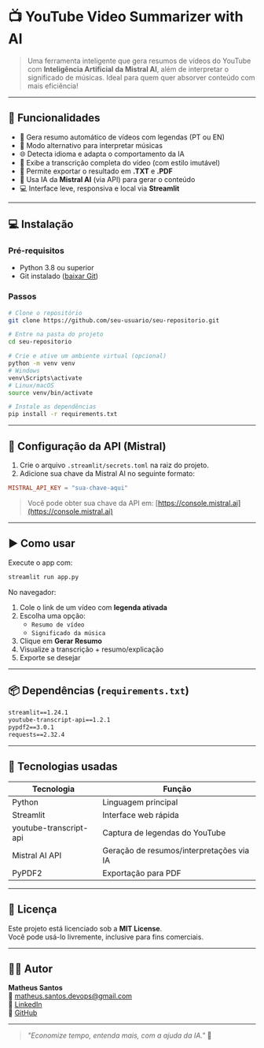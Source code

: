 # 📺 YouTube Video Summarizer with AI

> Uma ferramenta inteligente que gera resumos de vídeos do YouTube com **Inteligência Artificial da Mistral AI**, além de interpretar o significado de músicas. Ideal para quem quer absorver conteúdo com mais eficiência!

---

## 🚀 Funcionalidades

- 🎯 Gera resumo automático de vídeos com legendas (PT ou EN)
- 🎵 Modo alternativo para interpretar músicas
- 🌐 Detecta idioma e adapta o comportamento da IA
- 📝 Exibe a transcrição completa do vídeo (com estilo imutável)
- 💾 Permite exportar o resultado em **.TXT** e **.PDF**
- 🧠 Usa IA da **Mistral AI** (via API) para gerar o conteúdo
- 💻 Interface leve, responsiva e local via **Streamlit**

---

## 💻 Instalação

### Pré-requisitos

- Python 3.8 ou superior
- Git instalado ([baixar Git](https://git-scm.com/downloads))

### Passos

```bash
# Clone o repositório
git clone https://github.com/seu-usuario/seu-repositorio.git

# Entre na pasta do projeto
cd seu-repositorio

# Crie e ative um ambiente virtual (opcional)
python -m venv venv
# Windows
venv\Scripts\activate
# Linux/macOS
source venv/bin/activate

# Instale as dependências
pip install -r requirements.txt
```

---

## 🔑 Configuração da API (Mistral)

1. Crie o arquivo `.streamlit/secrets.toml` na raiz do projeto.
2. Adicione sua chave da Mistral AI no seguinte formato:

```toml
MISTRAL_API_KEY = "sua-chave-aqui"
```

> Você pode obter sua chave da API em: [https://console.mistral.ai](https://console.mistral.ai)

---

## ▶️ Como usar

Execute o app com:

```bash
streamlit run app.py
```

No navegador:

1. Cole o link de um vídeo com **legenda ativada**
2. Escolha uma opção:
   - `Resumo de vídeo`
   - `Significado da música`
3. Clique em **Gerar Resumo**
4. Visualize a transcrição + resumo/explicação
5. Exporte se desejar

---

## 📦 Dependências (`requirements.txt`)

```txt
streamlit==1.24.1
youtube-transcript-api==1.2.1
pypdf2==3.0.1
requests==2.32.4
```

---

## 🧰 Tecnologias usadas

| Tecnologia              | Função                                  |
|------------------------|------------------------------------------|
| Python                 | Linguagem principal                      |
| Streamlit              | Interface web rápida                     |
| youtube-transcript-api | Captura de legendas do YouTube           |
| Mistral AI API         | Geração de resumos/interpretações via IA |
| PyPDF2                 | Exportação para PDF                      |

---

## 📜 Licença

Este projeto está licenciado sob a **MIT License**.  
Você pode usá-lo livremente, inclusive para fins comerciais.

---

## 🙋‍♂️ Autor

**Matheus Santos**  
📧 matheus.santos.devops@gmail.com  
🔗 [LinkedIn](https://www.linkedin.com/in/matheus-santos-c/)  
🐙 [GitHub](https://github.com/berilovania)

---

> _"Economize tempo, entenda mais, com a ajuda da IA."_ 🚀